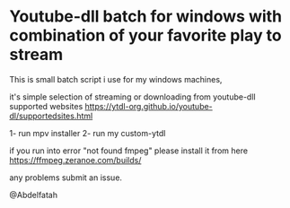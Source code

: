 # Youtube-dll batch for windows with combination of your favorite play to stream
This is small batch script i use for my windows machines,

it's simple selection of streaming or downloading from youtube-dll supported websites https://ytdl-org.github.io/youtube-dl/supportedsites.html

1- run mpv installer
2- run my custom-ytdl

if you run into error "not found fmpeg" please install it from here https://ffmpeg.zeranoe.com/builds/

any problems submit an issue.

@Abdelfatah

